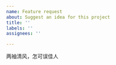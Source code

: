 ```yaml
---
name: Feature request
about: Suggest an idea for this project
title: ''
labels: ''
assignees: ''

---
```


两袖清风，怎可误佳人
